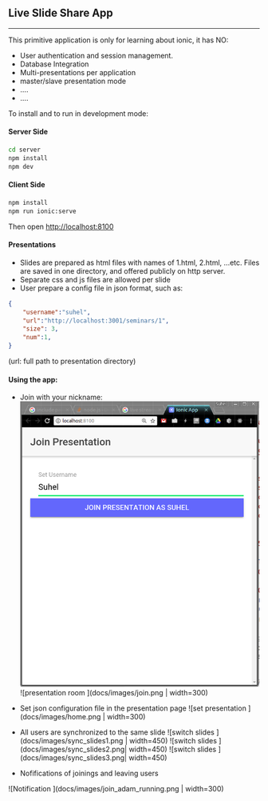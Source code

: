 ## Live Slide Share App
---

This primitive application is only for learning about ionic, it has NO:
* User authentication and session management.
* Database Integration
* Multi-presentations per application
* master/slave presentation mode
* ....
* ....

To install and to run in development mode:
#### Server Side

```bash
cd server
npm install
npm dev
``` 

#### Client Side
```bash
npm install
npm run ionic:serve
```

Then open [http://localhost:8100](http://localhost:8100)

#### Presentations

* Slides are prepared as html files with names of 1.html, 2.html, ...etc. Files are saved in one directory, and offered publicly on http server.
* Separate css and js files are allowed per slide
* User prepare a config file in json format, such as:
```json
{
    "username":"suhel",
    "url":"http://localhost:3001/seminars/1",
    "size": 3,
    "num":1,
}
```
(url: full path to presentation directory)

#### Using the app:
* Join with your nickname:
![join ](docs/images/home.png)
![presentation room ](docs/images/join.png | width=300)

* Set json configuration file in the presentation page
![set presentation ](docs/images/home.png | width=300)

* All users are synchronized to the same slide
![switch slides ](docs/images/sync_slides1.png | width=450)
![switch slides ](docs/images/sync_slides2.png| width=450)
![switch slides ](docs/images/sync_slides3.png| width=450)

* Nofifications of joinings and leaving users

![Notification ](docs/images/join_adam_running.png | width=300)


